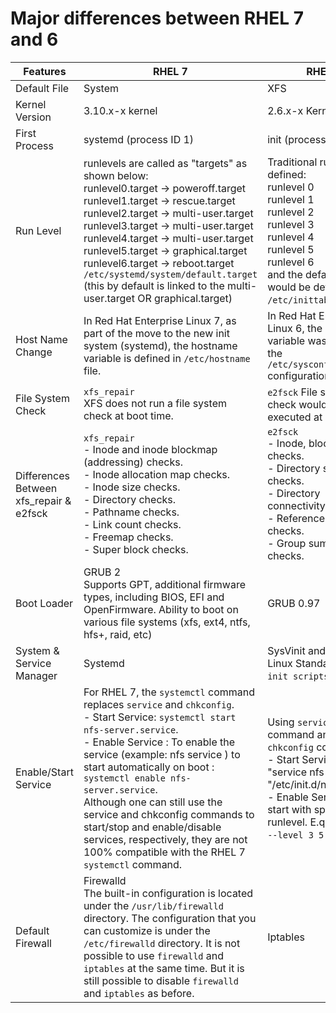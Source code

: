 # Major differences between RHEL 7 and 6

Features | RHEL 7 | RHEL 6
---|---|---
Default File | System | XFS | EXT4
Kernel Version | 3.10.x-x kernel | 2.6.x-x Kernel
First Process | systemd (process ID 1) | init (process ID 1)
Run Level | runlevels are called as "targets" as shown below: <br> runlevel0.target -> poweroff.target <br> runlevel1.target -> rescue.target <br> runlevel2.target -> multi-user.target <br> runlevel3.target -> multi-user.target <br> runlevel4.target -> multi-user.target <br> runlevel5.target -> graphical.target <br> runlevel6.target -> reboot.target <br> ```/etc/systemd/system/default.target``` (this by default is linked to the multi-user.target OR graphical.target) | Traditional runlevels defined: <br> runlevel 0 <br> runlevel 1 <br> runlevel 2 <br> runlevel 3 <br> runlevel 4 <br> runlevel 5 <br> runlevel 6 <br> and the default runlevel would be defined in ```/etc/inittab``` file.
Host Name Change | In Red Hat Enterprise Linux 7, as part of the move to the new init system (systemd), the hostname variable is defined in ```/etc/hostname``` file. | In Red Hat Enterprise Linux 6, the hostname variable was defined in the ```/etc/sysconfig/network``` configuration file.
File System Check | ```xfs_repair``` <br> XFS does not run a file system check at boot time. | ```e2fsck``` File system check would gets executed at boot time.
Differences Between xfs_repair & e2fsck | ```xfs_repair``` <br> - Inode and inode blockmap (addressing) checks. <br> - Inode allocation map checks. <br> - Inode size checks. <br> - Directory checks. <br> - Pathname checks. <br> - Link count checks. <br> - Freemap checks. <br> - Super block checks. | ```e2fsck``` <br> - Inode, block, and size checks. <br> - Directory structure checks. <br> - Directory connectivity checks. <br> - Reference count checks. <br> - Group summary info checks.
Boot Loader | GRUB 2 <br> Supports GPT, additional firmware types, including BIOS, EFI and OpenFirmware. Ability to boot on various file systems (xfs, ext4, ntfs, hfs+, raid, etc) | GRUB 0.97
System & Service Manager | Systemd | SysVinit and Upstart. Linux Standard Base ```init scripts```.
Enable/Start Service | For RHEL 7, the ```systemctl``` command replaces ```service``` and ```chkconfig```. <br> - Start Service: ```systemctl start nfs-server.service```. <br> - Enable Service : To enable the service (example: nfs service ) to start automatically on boot : ```systemctl enable nfs-server.service```. <br> Although one can still use the service and chkconfig commands to start/stop and enable/disable services, respectively, they are not 100% compatible with the RHEL 7 ```systemctl``` command. | Using ```service``` command and ```chkconfig``` commands. <br> - Start Service : "service nfs start" OR "/etc/init.d/nfs start" <br> - Enable Service : To start with specific runlevel. E.q.: ```chkconfig --level 3 5 nfs on```.
Default Firewall | Firewalld <br> The built-in configuration is located under the ```/usr/lib/firewalld``` directory. The configuration that you can customize is under the ```/etc/firewalld``` directory. It is not possible to use ```firewalld``` and ```iptables``` at the same time. But it is still possible to disable ```firewalld``` and ```iptables``` as before. | Iptables
